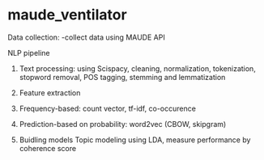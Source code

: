 # maude_ventilator

Data collection:
-collect data using MAUDE API

NLP pipeline
1. Text processing: using Scispacy, cleaning, normalization, tokenization, stopword removal, POS tagging, stemming and lemmatization

2. Feature extraction
  1. Frequency-based: count vector, tf-idf, co-occurence
  2. Prediction-based on probability: word2vec (CBOW, skipgram)
  
3. Buidling models
    Topic modeling using LDA, measure performance by coherence score
